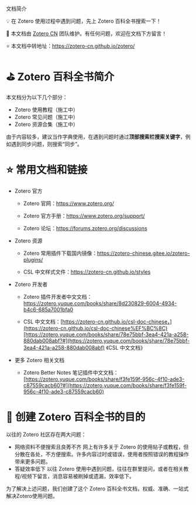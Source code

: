 文档简介

💡 在 Zotero 使用过程中遇到问题，先上 Zotero 百科全书搜索一下！

💖 本文档由 [Zotero CN](https://github.com/zotero-cn) 团队维护。有任何问题，欢迎在文档下方留言！

⭐️ 本文档中转地址：https://zotero-cn.github.io/zotero/

# ⛳️ Zotero 百科全书简介

本文档分为以下几个部分：

- Zotero 使用教程（施工中）
- Zotero 常见问题（施工中）
- Zotero 资源合集（施工中）

由于内容较多，建议当作字典使用，在遇到问题时通过**顶部搜索栏搜索关键字**，例如遇到同步问题，则搜索“同步”。

# ⭐️ 常用文档和链接

- Zotero 官方
    
    - Zotero 官网：https://www.zotero.org/
        
    - Zotero 官方手册：https://www.zotero.org/support/
        
    - Zotero 论坛：https://forums.zotero.org/discussions
        
- Zotero 资源
    
    - Zotero 常用插件下载国内镜像：https://zotero-chinese.gitee.io/zotero-plugins/
        
    - CSL 中文样式文件：https://zotero-cn.github.io/styles
        
- Zotero 开发者
    
    - Zotero 插件开发者中文文档：https://zotero.yuque.com/books/share/8d230829-6004-4934-b4c6-685a7001bfa0
        
    - CSL 中文文档：[https://zotero-cn.github.io/csl-doc-chinese，](https://zotero-cn.github.io/csl-doc-chinese%EF%BC%8C)[https://zotero.yuque.com/books/share/78e75bbf-3ea4-421a-a258-880dab008abf?#](https://zotero.yuque.com/books/share/78e75bbf-3ea4-421a-a258-880dab008abf) 《CSL 中文文档》
        
- 更多 Zotero 相关文档
    
    - Zotero Better Notes 笔记插件中文文档：[https://zotero.yuque.com/books/share/f3fe159f-956c-4f10-ade3-c87559cacb60?#](https://zotero.yuque.com/books/share/f3fe159f-956c-4f10-ade3-c87559cacb60)
        

# 🎯 创建 Zotero 百科全书的目的

以往的 Zotero 社区存在两大问题：

- 网络资料不便搜索且良莠不齐
    网上有许多关于 Zotero 的使用帖子或教程，但分散在各处，不方便搜索。许多内容过时或错误，使用者按照错误的教程操作带来更多问题。
- 答疑效率低下
    以往 Zotero 使用中遇到问题，往往在群里提问，或者在相关教程/视频下留言，消息容易被刷掉或遗漏，效率低下。

为了解决上述问题，我们创建了这个 Zotero 百科全书文档，权威、准确、一站式解决Zotero使用问题。